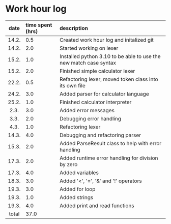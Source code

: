 # Work hour log

| date  | time spent (hrs) | description                                                       |
| :---: | :--------------- | :---------------------------------------------------------------- |
| 14.2. | 0.5              | Created work hour log and initalized git                          |
| 14.2. | 2.0              | Started working on lexer                                          |
| 15.2. | 1.0              | Installed python 3.10 to be able to use the new match case syntax |
| 15.2. | 2.0              | Finished simple calculator lexer                                  |
| 22.2. | 0.5              | Refactoring lexer, moved token class into its own file            |
| 24.2. | 3.0              | Added parser for calculator language                              |
| 25.2. | 1.0              | Finished calculator interpreter                                   |
| 2.3.  | 3.0              | Added error messages                                              |
| 3.3.  | 2.0              | Debugging error handling                                          |
| 4.3.  | 1.0              | Refactoring lexer                                                 |
| 14.3. | 4.0              | Debugging and refactoring parser                                  |
| 15.3. | 2.0              | Added ParseResult class to help with error handling               |
| 17.3. | 2.0              | Added runtime error handling for division by zero                 |
| 17.3. | 4.0              | Added variables                                                   |
| 18.3. | 3.0              | Added '<', '=', '&' and '!' operators                             |
| 19.3. | 3.0              | Added for loop                                                    |
| 19.3. | 1.0              | Added strings                                                     |
| 19.3. | 4.0              | Added print and read functions                                    |
| total | 37.0             |                                                                   |

